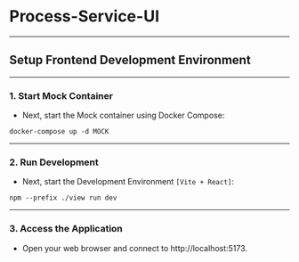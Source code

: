 # Process-Service-UI
***
## Setup Frontend Development Environment
***
### 1. Start Mock Container
- Next, start the Mock container using Docker Compose:
```shell
docker-compose up -d MOCK
```
***
### 2. Run Development
- Next, start the Development Environment `[Vite + React]`: 
```shell
npm --prefix ./view run dev
```
***
### 3. Access the Application
- Open your web browser and connect to http://localhost:5173.